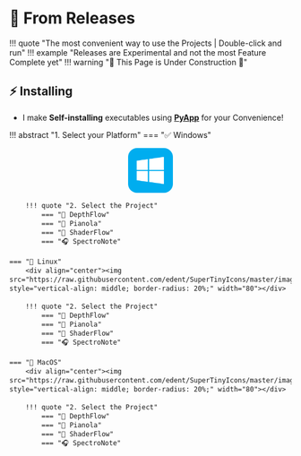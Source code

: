 # 🔮 From Releases

!!! quote "The most convenient way to use the Projects | Double-click and run"
!!! example "Releases are Experimental and not the most Feature Complete yet"
!!! warning "🚧 This Page is Under Construction 🚧"

## ⚡️ Installing

- I make **Self-installing** executables using [**PyApp**](https://github.com/ofek/pyapp) for your Convenience!


!!! abstract "1. Select your Platform"
    === "✅ Windows"
        <div align="center"><img src="https://raw.githubusercontent.com/edent/SuperTinyIcons/master/images/svg/windows.svg" style="vertical-align: middle;  border-radius: 20%;" width="80"></div>

        !!! quote "2. Select the Project"
            === "🌊 DepthFlow"
            === "🎹 Pianola"
            === "🌵 ShaderFlow"
            === "🎧 SpectroNote"

    === "🐧 Linux"
        <div align="center"><img src="https://raw.githubusercontent.com/edent/SuperTinyIcons/master/images/svg/linux.svg" style="vertical-align: middle; border-radius: 20%;" width="80"></div>

        !!! quote "2. Select the Project"
            === "🌊 DepthFlow"
            === "🎹 Pianola"
            === "🌵 ShaderFlow"
            === "🎧 SpectroNote"

    === "🍎 MacOS"
        <div align="center"><img src="https://raw.githubusercontent.com/edent/SuperTinyIcons/master/images/svg/apple.svg" style="vertical-align: middle; border-radius: 20%;" width="80"></div>

        !!! quote "2. Select the Project"
            === "🌊 DepthFlow"
            === "🎹 Pianola"
            === "🌵 ShaderFlow"
            === "🎧 SpectroNote"


<!--

## 📛 Naming Convention

Our **release binaries** follow the **naming convention** below:

- `$project_name-$flavor-$operating_system-$cpu_architecture-$version.$extension`

where

| **Variable**         | **Possible Values**         | **Notes**     |
|:--------------------:|:---------------------------:|:-------------:|
| `$project_name`      | Many                        | -             |
| `$flavor`            | Often empty                 | _*1_          |
| `$operating_system`  | `linux`, `macos`, `windows` | _*2_          |
| `$cpu_architecture`  | `amd64`, `arm`              | _*2_          |
| `$version`           | `YYYY.MM.DD`                | _*3_          |
| `$extension`         | `.bin`, `.exe`              | Depends on OS |

We also provide a `.sha256` file for checksum for each binary for integrity verification

- **Help needed**: Package managers for Linux and MacOS are welcome, you'll be credited ❤️

<br>

<sub><i>*1: Some projects might use PyTorch and include `cpu`, `cuda` or `rocm` flavors</i></sub>

<sub><i>*2: We don't have the hardware to test on ARM or MacOS, so we can't provide binaries for those platforms. You likely can run from the source code</i></sub>

<sub><i>*3: We use date versioning as we are rolling release and is neatly sorted by name on file explorers</i></sub>

<sub><i><b>⚠️ Warning for Windows:</b> Our binaries are 100% safe - you can read the source code - but are likely to be flagged dangerous by Windows Smart Screen, mistaken as a malware by your antivirus or blocked by Windows Defender, given enough people downloading and executing them. Code signing is expensive and we 1. Don't have a budget for it; 2. Are completely Open Source, no shady between the lines stuff</i></sub> -->
